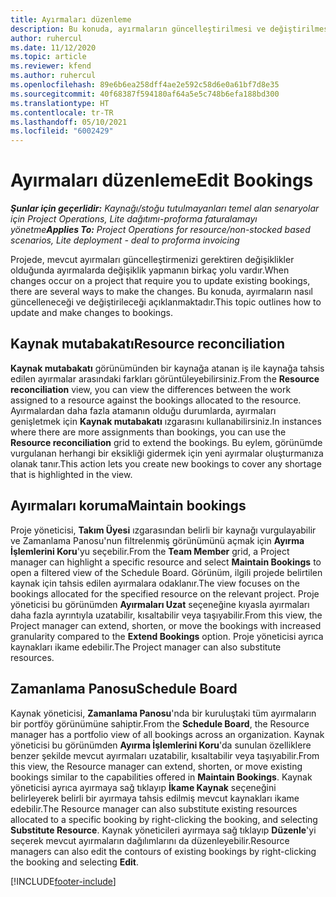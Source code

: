 ```yaml
---
title: Ayırmaları düzenleme
description: Bu konuda, ayırmaların güncelleştirilmesi ve değiştirilmesi hakkında bilgiler sağlanmaktadır.
author: ruhercul
ms.date: 11/12/2020
ms.topic: article
ms.reviewer: kfend
ms.author: ruhercul
ms.openlocfilehash: 89e6b6ea258dff4ae2e592c58d6e0a61bf7d8e35
ms.sourcegitcommit: 40f68387f594180af64a5e5c748b6efa188bd300
ms.translationtype: HT
ms.contentlocale: tr-TR
ms.lasthandoff: 05/10/2021
ms.locfileid: "6002429"
---
```

# <a name="edit-bookings"></a><span data-ttu-id="3274e-103">Ayırmaları düzenleme</span><span class="sxs-lookup"><span data-stu-id="3274e-103">Edit Bookings</span></span>

<span data-ttu-id="3274e-104">_**Şunlar için geçerlidir:** Kaynağı/stoğu tutulmayanları temel alan senaryolar için Project Operations, Lite dağıtımı-proforma faturalamayı yönetme_</span><span class="sxs-lookup"><span data-stu-id="3274e-104">_**Applies To:** Project Operations for resource/non-stocked based scenarios, Lite deployment - deal to proforma invoicing_</span></span>


<span data-ttu-id="3274e-105">Projede, mevcut ayırmaları güncelleştirmenizi gerektiren değişiklikler olduğunda ayırmalarda değişiklik yapmanın birkaç yolu vardır.</span><span class="sxs-lookup"><span data-stu-id="3274e-105">When changes occur on a project that require you to update existing bookings, there are several ways to make the changes.</span></span> <span data-ttu-id="3274e-106">Bu konuda, ayırmaların nasıl güncelleneceği ve değiştirileceği açıklanmaktadır.</span><span class="sxs-lookup"><span data-stu-id="3274e-106">This topic outlines how to update and make changes to bookings.</span></span>

## <a name="resource-reconciliation"></a><span data-ttu-id="3274e-107">Kaynak mutabakatı</span><span class="sxs-lookup"><span data-stu-id="3274e-107">Resource reconciliation</span></span>

<span data-ttu-id="3274e-108">**Kaynak mutabakatı** görünümünden bir kaynağa atanan iş ile kaynağa tahsis edilen ayırmalar arasındaki farkları görüntüleyebilirsiniz.</span><span class="sxs-lookup"><span data-stu-id="3274e-108">From the **Resource reconciliation** view, you can view the differences between the work assigned to a resource against the bookings allocated to the resource.</span></span> <span data-ttu-id="3274e-109">Ayırmalardan daha fazla atamanın olduğu durumlarda, ayırmaları genişletmek için **Kaynak mutabakatı** ızgarasını kullanabilirsiniz.</span><span class="sxs-lookup"><span data-stu-id="3274e-109">In instances where there are more assignments than bookings, you can use the **Resource reconciliation** grid to extend the bookings.</span></span> <span data-ttu-id="3274e-110">Bu eylem, görünümde vurgulanan herhangi bir eksikliği gidermek için yeni ayırmalar oluşturmanıza olanak tanır.</span><span class="sxs-lookup"><span data-stu-id="3274e-110">This action lets you create new bookings to cover any shortage that is highlighted in the view.</span></span>

## <a name="maintain-bookings"></a><span data-ttu-id="3274e-111">Ayırmaları koruma</span><span class="sxs-lookup"><span data-stu-id="3274e-111">Maintain bookings</span></span>

<span data-ttu-id="3274e-112">Proje yöneticisi, **Takım Üyesi** ızgarasından belirli bir kaynağı vurgulayabilir ve Zamanlama Panosu'nun filtrelenmiş görünümünü açmak için **Ayırma İşlemlerini Koru**'yu seçebilir.</span><span class="sxs-lookup"><span data-stu-id="3274e-112">From the **Team Member** grid, a Project manager can highlight a specific resource and select **Maintain Bookings** to open a filtered view of the Schedule Board.</span></span> <span data-ttu-id="3274e-113">Görünüm, ilgili projede belirtilen kaynak için tahsis edilen ayırmalara odaklanır.</span><span class="sxs-lookup"><span data-stu-id="3274e-113">The view focuses on the bookings allocated for the specified resource on the relevant project.</span></span> <span data-ttu-id="3274e-114">Proje yöneticisi bu görünümden **Ayırmaları Uzat** seçeneğine kıyasla ayırmaları daha fazla ayrıntıyla uzatabilir, kısaltabilir veya taşıyabilir.</span><span class="sxs-lookup"><span data-stu-id="3274e-114">From this view, the Project manager can extend, shorten, or move the bookings with increased granularity compared to the **Extend Bookings** option.</span></span> <span data-ttu-id="3274e-115">Proje yöneticisi ayrıca kaynakları ikame edebilir.</span><span class="sxs-lookup"><span data-stu-id="3274e-115">The Project manager can also substitute resources.</span></span>

## <a name="schedule-board"></a><span data-ttu-id="3274e-116">Zamanlama Panosu</span><span class="sxs-lookup"><span data-stu-id="3274e-116">Schedule Board</span></span>

<span data-ttu-id="3274e-117">Kaynak yöneticisi, **Zamanlama Panosu**'nda bir kuruluştaki tüm ayırmaların bir portföy görünümüne sahiptir.</span><span class="sxs-lookup"><span data-stu-id="3274e-117">From the **Schedule Board**, the Resource manager has a portfolio view of all bookings across an organization.</span></span> <span data-ttu-id="3274e-118">Kaynak yöneticisi bu görünümden **Ayırma İşlemlerini Koru**'da sunulan özelliklere benzer şekilde mevcut ayırmaları uzatabilir, kısaltabilir veya taşıyabilir.</span><span class="sxs-lookup"><span data-stu-id="3274e-118">From this view, the Resource manager can extend, shorten, or move existing bookings similar to the capabilities offered in **Maintain Bookings**.</span></span> <span data-ttu-id="3274e-119">Kaynak yöneticisi ayrıca ayırmaya sağ tıklayıp **İkame Kaynak** seçeneğini belirleyerek belirli bir ayırmaya tahsis edilmiş mevcut kaynakları ikame edebilir.</span><span class="sxs-lookup"><span data-stu-id="3274e-119">The Resource manager can also substitute existing resources allocated to a specific booking by right-clicking the booking, and selecting **Substitute Resource**.</span></span> <span data-ttu-id="3274e-120">Kaynak yöneticileri ayırmaya sağ tıklayıp **Düzenle**'yi seçerek mevcut ayırmaların dağılımlarını da düzenleyebilir.</span><span class="sxs-lookup"><span data-stu-id="3274e-120">Resource managers can also edit the contours of existing bookings by right-clicking the booking and selecting **Edit**.</span></span>


[!INCLUDE[footer-include](../includes/footer-banner.md)]